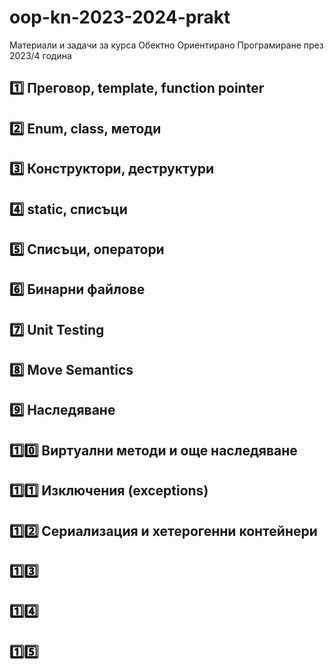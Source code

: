# oop-kn-2023-2024-prakt
Материали и задачи за курса Обектно Ориентирано Програмиране през 2023/4 година

## [1️⃣](week_01/) Преговор, template, function pointer
## [2️⃣](week_02/) Enum, class, методи
## [3️⃣](week_03/) Конструктори, деструктури
## [4️⃣](week_04/) static, списъци
## [5️⃣](week_05/) Списъци, оператори
## [6️⃣](week_06/) Бинарни файлове
## [7️⃣](week_07/) Unit Testing
## [8️⃣](week_08/) Move Semantics
## [9️⃣](week_09/) Наследяване
## [1️⃣0️⃣](week_10/) Виртуални методи и още наследяване
## [1️⃣1️⃣](week_11/) Изключения (exceptions)
## [1️⃣2️⃣](week_12/) Сериализация и хетерогенни контейнери
## [1️⃣3️⃣](week_13/)
## [1️⃣4️⃣](week_14/)
## [1️⃣5️⃣](week_15/)
